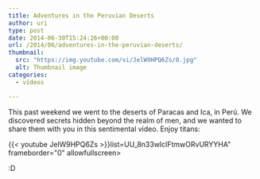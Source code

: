 ```yaml
---
title: Adventures in the Peruvian Deserts
author: uri
type: post
date: 2014-06-30T15:24:26+00:00
url: /2014/06/adventures-in-the-peruvian-deserts/
thumbnail:
  src: "https://img.youtube.com/vi/JelW9HPQ6Zs/0.jpg"
  alt: Thumbnail image
categories:
  - vídeos

---
```

This past weekend we went to the deserts of Paracas and Ica, in Perú. We discovered secrets hidden beyond the realm of men, and we wanted to share them with you in this sentimental video. Enjoy titans:

{{< youtube JelW9HPQ6Zs >}}list=UU_8n33wIclFtmwORvURYYHA" frameborder="0" allowfullscreen></iframe>

 :D 